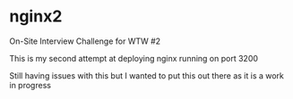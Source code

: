 # nginx2
On-Site Interview Challenge for WTW #2

This is my second attempt at deploying nginx running on port 3200

Still having issues with this but I wanted to put this out there as it is a work in progress

